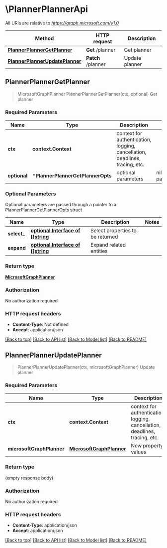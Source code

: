 # \PlannerPlannerApi

All URIs are relative to *https://graph.microsoft.com/v1.0*

Method | HTTP request | Description
------------- | ------------- | -------------
[**PlannerPlannerGetPlanner**](PlannerPlannerApi.md#PlannerPlannerGetPlanner) | **Get** /planner | Get planner
[**PlannerPlannerUpdatePlanner**](PlannerPlannerApi.md#PlannerPlannerUpdatePlanner) | **Patch** /planner | Update planner



## PlannerPlannerGetPlanner

> MicrosoftGraphPlanner PlannerPlannerGetPlanner(ctx, optional)
Get planner

### Required Parameters


Name | Type | Description  | Notes
------------- | ------------- | ------------- | -------------
**ctx** | **context.Context** | context for authentication, logging, cancellation, deadlines, tracing, etc.
 **optional** | ***PlannerPlannerGetPlannerOpts** | optional parameters | nil if no parameters

### Optional Parameters

Optional parameters are passed through a pointer to a PlannerPlannerGetPlannerOpts struct


Name | Type | Description  | Notes
------------- | ------------- | ------------- | -------------
 **select_** | [**optional.Interface of []string**](string.md)| Select properties to be returned | 
 **expand** | [**optional.Interface of []string**](string.md)| Expand related entities | 

### Return type

[**MicrosoftGraphPlanner**](microsoft.graph.planner.md)

### Authorization

No authorization required

### HTTP request headers

- **Content-Type**: Not defined
- **Accept**: application/json

[[Back to top]](#) [[Back to API list]](../README.md#documentation-for-api-endpoints)
[[Back to Model list]](../README.md#documentation-for-models)
[[Back to README]](../README.md)


## PlannerPlannerUpdatePlanner

> PlannerPlannerUpdatePlanner(ctx, microsoftGraphPlanner)
Update planner

### Required Parameters


Name | Type | Description  | Notes
------------- | ------------- | ------------- | -------------
**ctx** | **context.Context** | context for authentication, logging, cancellation, deadlines, tracing, etc.
**microsoftGraphPlanner** | [**MicrosoftGraphPlanner**](MicrosoftGraphPlanner.md)| New property values | 

### Return type

 (empty response body)

### Authorization

No authorization required

### HTTP request headers

- **Content-Type**: application/json
- **Accept**: application/json

[[Back to top]](#) [[Back to API list]](../README.md#documentation-for-api-endpoints)
[[Back to Model list]](../README.md#documentation-for-models)
[[Back to README]](../README.md)

